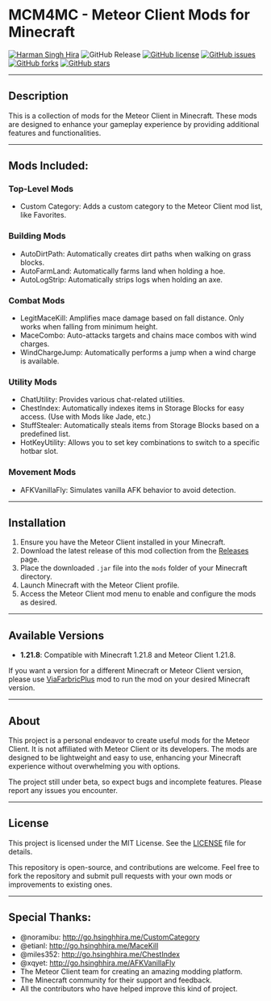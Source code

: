 # MCM4MC - Meteor Client Mods for Minecraft
[![Harman Singh Hira](https://img.shields.io/badge/hsinghhira.me-000000?style=for-the-badge&logo=About.me&logoColor=white)](Releases)
![GitHub Release](https://img.shields.io/github/v/release/hsinghhira/MCM4MC?include_prereleases&sort=date&display_name=tag&style=for-the-badge&link=https%3A%2F%2Fgithub.com%2FHSinghHira%2FMCM4MC%2Freleases)
[![GitHub license](https://img.shields.io/badge/license-MIT-blue.svg?style=for-the-badge)](LICENSE)
[![GitHub issues](https://img.shields.io/github/issues/HSinghHira/MCM4MC?style=for-the-badge)](Issues)
[![GitHub forks](https://img.shields.io/github/forks/HSinghHira/MCM4MC?style=for-the-badge)](Forks)
[![GitHub stars](https://img.shields.io/github/stars/HSinghHira/MCM4MC?style=for-the-badge)](Stars)

---

## Description

This is a collection of mods for the Meteor Client in Minecraft. These mods are designed to enhance your gameplay experience by providing additional features and functionalities.

---

## Mods Included:

### Top-Level Mods
- Custom Category: Adds a custom category to the Meteor Client mod list, like Favorites.

### Building Mods
- AutoDirtPath: Automatically creates dirt paths when walking on grass blocks.
- AutoFarmLand: Automatically farms land when holding a hoe.
- AutoLogStrip: Automatically strips logs when holding an axe.

### Combat Mods
- LegitMaceKill: Amplifies mace damage based on fall distance. Only works when falling from minimum height.
- MaceCombo: Auto-attacks targets and chains mace combos with wind charges.
- WindChargeJump: Automatically performs a jump when a wind charge is available.

### Utility Mods
- ChatUtility: Provides various chat-related utilities.
- ChestIndex: Automatically indexes items in Storage Blocks for easy access. (Use with Mods like Jade, etc.)
- StuffStealer: Automatically steals items from Storage Blocks based on a predefined list.
- HotKeyUtility: Allows you to set key combinations to switch to a specific hotbar slot.

### Movement Mods
- AFKVanillaFly: Simulates vanilla AFK behavior to avoid detection.

---

## Installation

1. Ensure you have the Meteor Client installed in your Minecraft.
2. Download the latest release of this mod collection from the [Releases](https://github.com/HSinghHira/MCM4MC/releases) page.
3. Place the downloaded `.jar` file into the `mods` folder of your Minecraft directory.
4. Launch Minecraft with the Meteor Client profile.
5. Access the Meteor Client mod menu to enable and configure the mods as desired.

---

## Available Versions

- **1.21.8**: Compatible with Minecraft 1.21.8 and Meteor Client 1.21.8.

If you want a version for a different Minecraft or Meteor Client version, please use [ViaFarbricPlus](https://github.com/ViaVersion/ViaFabricPlus) mod to run the mod on your desired Minecraft version.

---

## About
This project is a personal endeavor to create useful mods for the Meteor Client. It is not affiliated with Meteor Client or its developers. The mods are designed to be lightweight and easy to use, enhancing your Minecraft experience without overwhelming you with options.

The project still under beta, so expect bugs and incomplete features. Please report any issues you encounter.

---

## License

This project is licensed under the MIT License. See the [LICENSE](LICENSE) file for details.

This repository is open-source, and contributions are welcome. Feel free to fork the repository and submit pull requests with your own mods or improvements to existing ones.

---

## Special Thanks:

- @noramibu: http://go.hsinghhira.me/CustomCategory
- @etianl: http://go.hsinghhira.me/MaceKill
- @miles352: http://go.hsinghhira.me/ChestIndex
- @xqyet: http://go.hsinghhira.me/AFKVanillaFly
- The Meteor Client team for creating an amazing modding platform.
- The Minecraft community for their support and feedback.
- All the contributors who have helped improve this kind of project.


